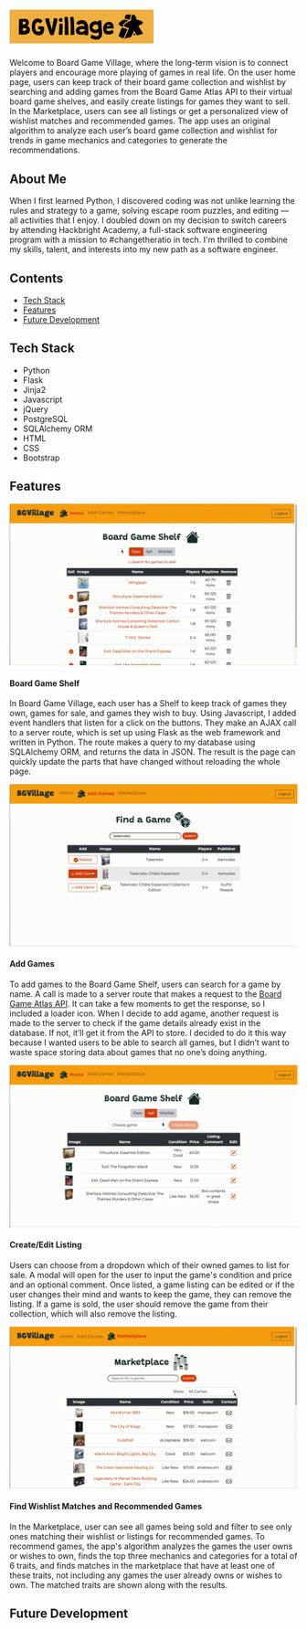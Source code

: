 # <img src="https://github.com/norrismei/bgvillage_marketplace/blob/master/static/img/board_game_village_meeple.jpeg" width="50%" alt="Board Game Village">
Welcome to Board Game Village, where the long-term vision is to connect players and encourage more playing of games in real life. On the user home page, users can keep track of their board game collection and wishlist by searching and adding games from the Board Game Atlas API to their virtual board game shelves, and easily create listings for games they want to sell. In the Marketplace, users can see all listings or get a personalized view of wishlist matches and recommended games. The app uses an original algorithm to analyze each user’s board game collection and wishlist for trends in game mechanics and categories to generate the recommendations.

## About Me
When I first learned Python, I discovered coding was not unlike learning the rules and strategy to a game, solving escape room puzzles, and editing — all activities that I enjoy. I doubled down on my decision to switch careers by attending Hackbright Academy, a full-stack software engineering program with a mission to #changetheratio in tech. I'm thrilled to combine my skills, talent, and interests into my new path as a software engineer.

## Contents
* [Tech Stack](#tech-stack)
* [Features](#features)
* [Future Development](#future)

## <a name="tech-stack"></a>Tech Stack
* Python
* Flask
* Jinja2
* Javascript
* jQuery
* PostgreSQL
* SQLAlchemy ORM
* HTML
* CSS
* Bootstrap

## <a name="features"></a>Features

![alt text](https://github.com/norrismei/bgvillage_marketplace/blob/master/static/img/user_page_toggle.gif "Toggling Board Game Shelf views")

#### Board Game Shelf
In Board Game Village, each user has a Shelf to keep track of games they own, games for sale, and games they wish to buy. Using Javascript, I added event handlers that listen for a click on the buttons. They make an AJAX call to a server route, which is set up using Flask as the web framework and written in Python. The route makes a query to my database using SQLAlchemy ORM, and returns the data in JSON. The result is the page can quickly update the parts that have changed without reloading the whole page.

![alt text](https://github.com/norrismei/bgvillage_marketplace/blob/master/static/img/add_game.gif "Adding game to Wishlist")

#### Add Games
To add games to the Board Game Shelf, users can search for a game by name. A call is made to a server route that makes a request to the <a href="https://www.boardgameatlas.com/api/docs">Board Game Atlas API</a>. It can take a few moments to get the response, so I included a loader icon. When I decide to add agame, another request is made to the server to check if the game details already exist in the database. If not, it’ll get it from the API to store. I decided to do it this way because I wanted users to be able to search all games, but I didn’t want to waste space storing data about games that no one’s doing anything.

![alt text](https://github.com/norrismei/bgvillage_marketplace/blob/master/static/img/create_listing.gif "Creating game listing")

#### Create/Edit Listing
Users can choose from a dropdown which of their owned games to list for sale. A modal will open for the user to input the game's condition and price and an optional comment. Once listed, a game listing can be edited or if the user changes their mind and wants to keep the game, they can remove the listing. If a game is sold, the user should remove the game from their collection, which will also remove the listing.

![alt text](https://github.com/norrismei/bgvillage_marketplace/blob/master/static/img/marketplace_views.gif "Creating game listing")

#### Find Wishlist Matches and Recommended Games
In the Marketplace, user can see all games being sold and filter to see only ones matching their wishlist or listings for recommended games. To recommend games, the app's algorithm analyzes the games the user owns or wishes to own, finds the top three mechanics and categories for a total of 6 traits, and finds matches in the marketplace that have at least one of these traits, not including any games the user already owns or wishes to own. The matched traits are shown along with the results. 

## <a name="future"></a>Future Development